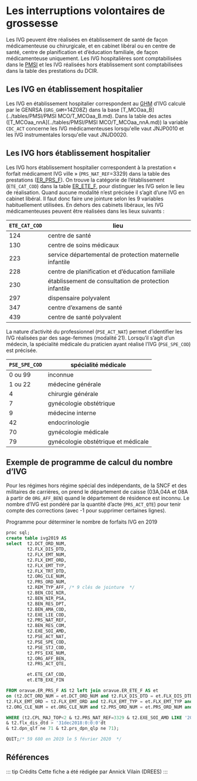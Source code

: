 # Les interruptions volontaires de grossesse
<!-- SPDX-License-Identifier: MPL-2.0 -->

Les IVG peuvent être réalisées en établissement de santé de façon médicamenteuse ou chirurgicale, et en cabinet libéral ou en centre de santé, centre de planification et d’éducation familiale, de façon médicamenteuse uniquement.
Les IVG hospitalières sont comptabilisées dans le [PMSI](../glossaire/PMSI.md) et les IVG réalisées hors établissement sont comptabilisées dans la table des prestations du DCIR.
## Les IVG en établissement hospitalier
Les IVG en établissement hospitalier correspondent au [GHM](../glossaire/GHM.md) d’IVG calculé par le GENRSA (`GRG_GHM`=14Z08Z) dans la base [T_MCOaa_B](../tables/PMSI/PMSI MCO/T_MCOaa_B.md). 
Dans la table des actes ([T_MCOaa_nnA](../tables/PMSI/PMSI MCO/T_MCOaa_nnA.md)) la variable `CDC_ACT` concerne les IVG médicamenteuses lorsqu'elle vaut JNJP0010 et les IVG instrumentales lorsqu'elle vaut JNJD0020.
## Les IVG hors établissement hospitalier
Les IVG hors établissement hospitalier correspondent à la prestation « forfait médicament IVG ville » (`PRS_NAT_REF`=3329) dans la table des prestations ([ER_PRS_F](../tables/DCIR/ER_PRS_F.md)).
On trouve la catégorie de l’établissement (`ETE_CAT_COD`) dans la table [ER_ETE_F](../tables/DCIR/ER_ETE_F.md), pour distinguer les IVG selon le lieu de réalisation. Quand aucune modalité n’est précisée il s’agit d’une IVG en cabinet libéral. Il faut donc faire une jointure selon les 9 variables habituellement utilisées.
En dehors des cabinets libéraux, les IVG médicamenteuses peuvent être réalisées dans les lieux suivants :

| `ETE_CAT_COD` | lieu |
| ---- | ------- | 
| 124 | centre de santé |		
| 130	| centre de soins médicaux |
| 223 | service départemental de protection maternelle infantile |
| 228	| centre de planification et d’éducation familiale |
| 230 |	établissement de consultation de protection infantile |
| 297 |	dispensaire polyvalent |
| 347 |			centre d’examens de santé |
| 439 |	centre de santé polyvalent|

La nature d’activité du professionnel (`PSE_ACT_NAT`) permet d’identifier les IVG réalisées par des sage-femmes (modalité 21).
Lorsqu’il s’agit d’un médecin, la spécialité médicale du praticien ayant réalisé l’IVG (`PSE_SPE_COD`) est précisée.

|`PSE_SPE_COD`|spécialité médicale|
| --- | ------- |
|0 ou 99 |		inconnue|
|1 ou 22|		médecine générale|
|4|			chirurgie générale|
|7|			gynécologie obstétrique|
|9|			médecine interne|
|42|			endocrinologie|
|70|			gynécologie médicale|
|79|			gynécologie obstétrique et médicale|


## Exemple de programme de calcul du nombre d’IVG
Pour les régimes hors régime spécial des indépendants, de la SNCF et des militaires de carrières, on prend le département de caisse (03A,04A et 08A à partir de `ORG_AFF_BEN`) quand le département de résidence est inconnu.
Le nombre d’IVG est pondéré par la quantité d’acte (`PRS_ACT_QTE`) pour tenir compte des corrections (avec -1 pour supprimer certaines lignes).


Programme pour déterminer le nombre de forfaits IVG en 2019
```sql
proc sql;
create table ivg2019 AS
select 	t2.DCT_ORD_NUM,
		t2.FLX_DIS_DTD,
		t2.FLX_EMT_NUM,
		t2.FLX_EMT_ORD,
		t2.FLX_EMT_TYP,
		t2.FLX_TRT_DTD,
		t2.ORG_CLE_NUM, 
		t2.PRS_ORD_NUM,
		t2.REM_TYP_AFF, /* 9 clés de jointure  */
		t2.BEN_CDI_NIR,
		t2.BEN_NIR_PSA,
		t2.BEN_RES_DPT,
		t2.BEN_AMA_COD,
		t2.EXE_LIE_COD,
		t2.PRS_NAT_REF,
		t2.BEN_RES_COM,
		t2.EXE_SOI_AMD,
		t2.PSE_ACT_NAT,
		t2.PSE_SPE_COD,
		t2.PSE_STJ_COD,
		t2.PFS_EXE_NUM,
		t2.ORG_AFF_BEN,
		t2.PRS_ACT_QTE,

		et.ETE_CAT_COD,
		et.ETB_EXE_FIN

FROM oravue.ER_PRS_F AS t2 left join oravue.ER_ETE_F AS et  
on (t2.DCT_ORD_NUM = et.DCT_ORD_NUM and t2.FLX_DIS_DTD = et.FLX_DIS_DTD and t2.FLX_EMT_NUM = et.FLX_EMT_NUM and
t2.FLX_EMT_ORD = t2.FLX_EMT_ORD and t2.FLX_EMT_TYP = et.FLX_EMT_TYP and t2.FLX_TRT_DTD = et.FLX_TRT_DTD and
t2.ORG_CLE_NUM = et.ORG_CLE_NUM and t2.PRS_ORD_NUM = et.PRS_ORD_NUM and t2.REM_TYP_AFF = et.REM_TYP_AFF)

WHERE (t2.CPL_MAJ_TOP<2 & t2.PRS_NAT_REF=3329 & t2.EXE_SOI_AMD LIKE '2019%'
& t2.flx_dis_dtd > '31dec2018:0:0:0'dt 
& t2.dpn_qlf ne 71 & t2.prs_dpn_qlp ne 71);

QUIT;/* 59 680 en 2019 le 5 février 2020  */
```
## Références

::: tip Crédits
Cette fiche a été rédigée par Annick Vilain (DREES)
:::
